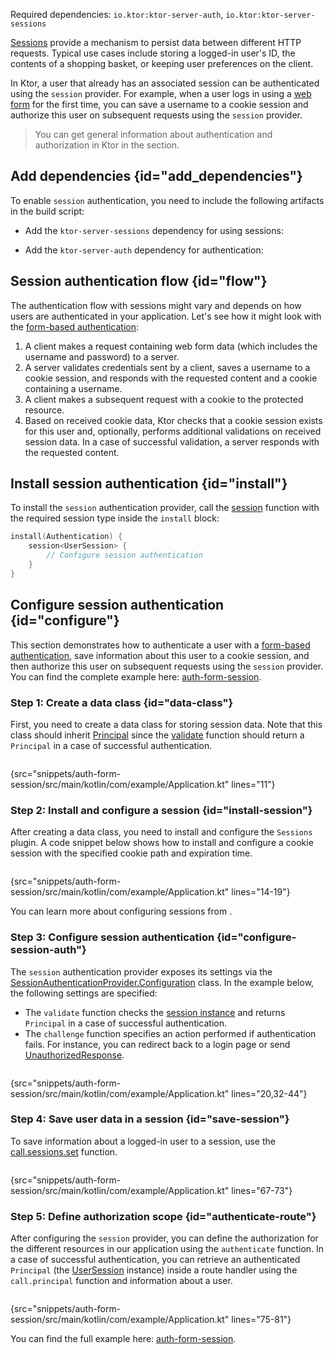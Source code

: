 [//]: # (title: Session authentication)

<microformat>
<p>
Required dependencies: <code>io.ktor:ktor-server-auth</code>, <code>io.ktor:ktor-server-sessions</code>
</p>
<var name="example_name" value="auth-form-session"/>
<include src="lib.xml" include-id="download_example"/>
</microformat>


[Sessions](sessions.md) provide a mechanism to persist data between different HTTP requests. Typical use cases include storing a logged-in user's ID, the contents of a shopping basket, or keeping user preferences on the client. 

In Ktor, a user that already has an associated session can be authenticated using the `session` provider. For example, when a user logs in using a [web form](form.md) for the first time, you can save a username to a cookie session and authorize this user on subsequent requests using the `session` provider.

> You can get general information about authentication and authorization in Ktor in the [](authentication.md) section.

## Add dependencies {id="add_dependencies"}
To enable `session` authentication, you need to include the following artifacts in the build script:

* Add the `ktor-server-sessions` dependency for using sessions:
  <var name="artifact_name" value="ktor-server-sessions"/>
  <include src="lib.xml" include-id="add_ktor_artifact"/>

* Add the `ktor-server-auth` dependency for authentication:
  <var name="artifact_name" value="ktor-server-auth"/>
  <include src="lib.xml" include-id="add_ktor_artifact"/>

## Session authentication flow {id="flow"}

The authentication flow with sessions might vary and depends on how users are authenticated in your application. Let's see how it might look with the [form-based authentication](form.md):

1. A client makes a request containing web form data (which includes the username and password) to a server.
2. A server validates credentials sent by a client, saves a username to a cookie session, and responds with the requested content and a cookie containing a username.
3. A client makes a subsequent request with a cookie to the protected resource.
4. Based on received cookie data, Ktor checks that a cookie session exists for this user and, optionally, performs additional validations on received session data. In a case of successful validation, a server responds with the requested content.


## Install session authentication {id="install"}
To install the `session` authentication provider, call the [session](https://api.ktor.io/ktor-server/ktor-server-plugins/ktor-server-auth/io.ktor.server.auth/session.html) function with the required session type inside the `install` block:

```kotlin
install(Authentication) {
    session<UserSession> {
        // Configure session authentication
    }
}
```

## Configure session authentication {id="configure"}
This section demonstrates how to authenticate a user with a [form-based authentication](form.md), save information about this user to a cookie session, and then authorize this user on subsequent requests using the `session` provider. You can find the complete example here: [auth-form-session](https://github.com/ktorio/ktor-documentation/tree/main/codeSnippets/snippets/auth-form-session).

### Step 1: Create a data class {id="data-class"}
First, you need to create a data class for storing session data. Note that this class should inherit [Principal](https://api.ktor.io/ktor-server/ktor-server-plugins/ktor-server-auth/io.ktor.server.auth/-principal/index.html) since the [validate](#configure-session-auth) function should return a `Principal` in a case of successful authentication.

```kotlin
```
{src="snippets/auth-form-session/src/main/kotlin/com/example/Application.kt" lines="11"}

### Step 2: Install and configure a session {id="install-session"}
After creating a data class, you need to install and configure the `Sessions` plugin. A code snippet below shows how to install and configure a cookie session with the specified cookie path and expiration time.

```kotlin
```
{src="snippets/auth-form-session/src/main/kotlin/com/example/Application.kt" lines="14-19"}

You can learn more about configuring sessions from [](sessions.md#configure).


### Step 3: Configure session authentication {id="configure-session-auth"}

The `session` authentication provider exposes its settings via the [SessionAuthenticationProvider.Configuration](https://api.ktor.io/ktor-server/ktor-server-plugins/ktor-server-auth/io.ktor.server.auth/-session-authentication-provider/-configuration/index.html) class. In the example below, the following settings are specified:
* The `validate` function checks the [session instance](#data-class) and returns `Principal` in a case of successful authentication.
* The `challenge` function specifies an action performed if authentication fails. For instance, you can redirect back to a login page or send [UnauthorizedResponse](https://api.ktor.io/ktor-server/ktor-server-plugins/ktor-server-auth/io.ktor.server.auth/-unauthorized-response/index.html).

```kotlin
```
{src="snippets/auth-form-session/src/main/kotlin/com/example/Application.kt" lines="20,32-44"}


### Step 4: Save user data in a session {id="save-session"}

To save information about a logged-in user to a session, use the [call.sessions.set](sessions.md#set-content) function.

```kotlin
```
{src="snippets/auth-form-session/src/main/kotlin/com/example/Application.kt" lines="67-73"}

### Step 5: Define authorization scope {id="authenticate-route"}

After configuring the `session` provider, you can define the authorization for the different resources in our application using the `authenticate` function. In a case of successful authentication, you can retrieve an authenticated `Principal` (the [UserSession](#data-class) instance) inside a route handler using the `call.principal` function and information about a user.

```kotlin
```
{src="snippets/auth-form-session/src/main/kotlin/com/example/Application.kt" lines="75-81"}

You can find the full example here: [auth-form-session](https://github.com/ktorio/ktor-documentation/tree/main/codeSnippets/snippets/auth-form-session).
